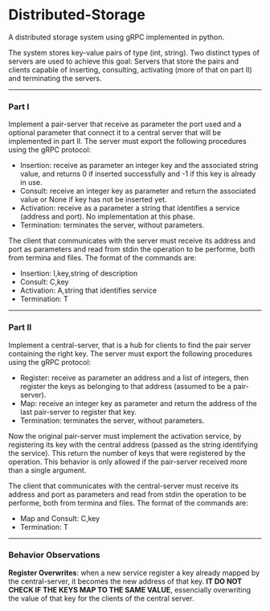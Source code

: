 # Distributed-Storage
A distributed storage system using gRPC implemented in python.

The system stores key-value pairs of type (int, string). Two distinct types of servers are used to achieve this goal: Servers that store the pairs and clients capable of inserting, consulting, activating (more of that on part II) and terminating the servers.
___
### Part I
Implement a pair-server that receive as parameter the port used and a optional parameter that connect it to a central server that will be implemented in part II. The server must export the following procedures using the gRPC protocol:
- Insertion: receive as parameter an integer key and the associated string value, and returns 0 if inserted successfully and -1 if this key is already in use.
- Consult: receive an integer key as parameter and return the associated value or None if key has not be inserted yet.
- Activation: receive as a parameter a string that identifies a service (address and port). No implementation at this phase.
- Termination: terminates the server, without parameters.

The client that communicates with the server must receive its address and port as parameters and read from stdin the operation to be performe, both from termina and files. The format of the commands are:
- Insertion: I,key,string of description
- Consult: C,key
- Activation: A,string that identifies service
- Termination: T
___
### Part II
Implement a central-server, that is a hub for clients to find the pair server containing the right key. The server must export the following procedures using the gRPC protocol:
- Register: receive as parameter an address and a list of integers, then register the keys as belonging to that address (assumed to be a pair-server).
- Map: receive an integer key as parameter and return the address of the last pair-server to register that key.
- Termination: terminates the server, without parameters.

Now the original pair-server must implement the activation service, by registering its key with the central address (passed as the string identifying the service). This return the number of keys that were registered by the operation. This behavior is only allowed if the pair-server received more than a single argument.

The client that communicates with the central-server must receive its address and port as parameters and read from stdin the operation to be performe, both from termina and files. The format of the commands are:
- Map and Consult: C,key
- Termination: T
___
### Behavior Observations
**Register Overwrites**: when a new service register a key already mapped by the central-server, it becomes the new address of that key. **IT DO NOT CHECK IF THE KEYS MAP TO THE SAME VALUE**, essencially overwriting the value of that key for the clients of the central server.